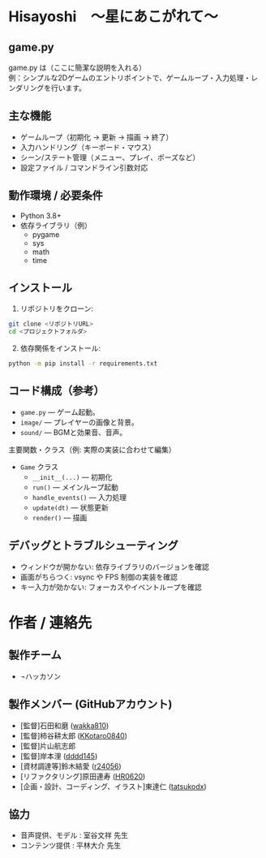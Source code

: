 # Hisayoshi　～星にあこがれて～

## game.py
game.py は（ここに簡潔な説明を入れる）  
例：シンプルな2Dゲームのエントリポイントで、ゲームループ・入力処理・レンダリングを行います。


## 主な機能
- ゲームループ（初期化 → 更新 → 描画 → 終了）
- 入力ハンドリング（キーボード・マウス）
- シーン/ステート管理（メニュー、プレイ、ポーズなど）
- 設定ファイル / コマンドライン引数対応

## 動作環境 / 必要条件
- Python 3.8+
- 依存ライブラリ（例）
    - pygame
    - sys
    - math
    - time

## インストール
1. リポジトリをクローン:
```bash
git clone <リポジトリURL>
cd <プロジェクトフォルダ>
```
2. 依存関係をインストール:
```bash
python -m pip install -r requirements.txt
```

## コード構成（参考）
- `game.py` — ゲーム起動。
- `image/` — プレイヤーの画像と背景。
- `sound/` — BGMと効果音、音声。

主要関数・クラス（例: 実際の実装に合わせて編集）
- `Game` クラス
    - `__init__(...)` — 初期化
    - `run()` — メインループ起動
    - `handle_events()` — 入力処理
    - `update(dt)` — 状態更新
    - `render()` — 描画

## デバッグとトラブルシューティング
- ウィンドウが開かない: 依存ライブラリのバージョンを確認
- 画面がちらつく: vsync や FPS 制御の実装を確認
- キー入力が効かない: フォーカスやイベントループを確認

# 作者 / 連絡先
## 製作チーム
- ¬ハッカソン

## 製作メンバー (GitHubアカウント)
- [監督]石田和磨 ([wakka810](https://github.com/wakka810))
- [監督]柿谷耕太郎 ([KKotaro0840](https://github.com/KKotaro0840))
- [監督]片山航志郎
- [監督]岸本浬 ([dddd145](https://github.com/dddd145))
- [資材調達等]鈴木結愛 ([r24056](https://github.com/r24056))
- [リファクタリング]原田連寿 ([HR0620](https://github.com/HR0620))
- [企画・設計、コーディング、イラスト]東達仁 ([tatsukodx](https://github.com/tatsukodx))

## 協力
- 音声提供、モデル : 室谷文祥 先生
- コンテンツ提供 : 平林大介 先生
